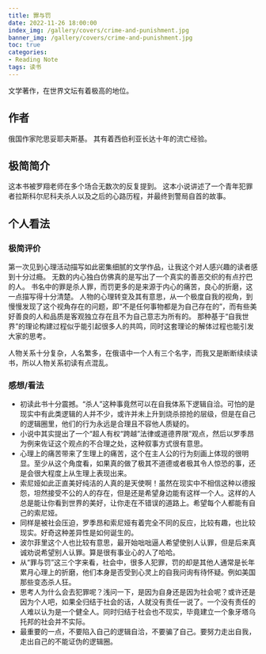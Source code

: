 ```yaml
---
title: 罪与罚
date: 2022-11-26 18:00:00
index_img: /gallery/covers/crime-and-punishment.jpg
banner_img: /gallery/covers/crime-and-punishment.jpg
toc: true
categories:
- Reading Note
tags: 读书
---
```


文学著作，在世界文坛有着极高的地位。

<!-- more -->

## 作者

俄国作家陀思妥耶夫斯基。
其有着西伯利亚长达十年的流亡经验。

## 极简简介

这本书被罗翔老师在多个场合无数次的反复提到。
这本小说讲述了一个青年犯罪者拉斯科尔尼科夫杀人以及之后的心路历程，并最终到警局自首的故事。

## 个人看法

### 极简评价

第一次见到心理活动描写如此密集细腻的文学作品，让我这个对人感兴趣的读者感到十分过瘾。
无数的内心独白仿佛真的是写出了一个真实的善恶交织的有点拧巴的人。
书名中的罪是杀人罪，而罚更多的是来源于内心的痛苦，良心的折磨，这一点描写得十分清楚。
人物的心理转变及其有意思，从一个极度自我的视角，到慢慢发现了这个视角存在的问题，即“不是任何事物都是为自己存在的”，而有些美好善良的人和品质是客观独立存在且不为自己意志为所有的。
那种基于“自我世界”的理论构建过程似乎能引起很多人的共鸣，同时这套理论的解体过程也能引发大家的思考。

人物关系十分复杂，人名繁多，在俄语中一个人有三个名字，而我又是断断续续读书，所以人物关系初读有点混乱。

### 感想/看法

- 初读此书十分震撼。“杀人”这种事竟然可以在自我体系下逻辑自洽。可怕的是现实中有此类逻辑的人并不少，或许并未上升到烧杀掠抢的层级，但是在自己的逻辑圈里，他们的行为永远是合理且不容他人质疑的。
- 小说中其实提出了一个“超人有权“跨越”法律或道德界限”观点，然后以罗季昂为例来佐证这个观点的不合理之处，这种叙事方式很有意思。
- 心理上的痛苦带来了生理上的痛苦，这个在主人公的行为刻画上体现的很明显。至少从这个角度看，如果真的做了极其不道德或者极其令人惊恐的事，还是会很大程度上从生理上表现出来。
- 索尼娅如此正直美好纯洁的人真的是天使啊！虽然在现实中不相信这种以德报怨，坦然接受不公的人的存在，但是还是希望身边能有这样一个人。这样的人总是能让你看到世界的美好，让你走在不错误的道路上。希望每个人都能有自己的索尼娅。
- 同样是被社会压迫，罗季昂和索尼娅有着完全不同的反应，比较有趣，也比较现实。好奇这种差异性是如何诞生的。
- 波尔菲里这个人也比较有意思，最开始咄咄逼人希望使别人认罪，但是后来真诚劝说希望别人认罪。算是很有事业心的人了哈哈。
- 从“罪与罚”这三个字来看，社会中，很多人犯罪，罚的却是其他人通常是长年累月心理上的折磨，他们本身是否受到心灵上的自我问询有待怀疑。例如美国那些变态杀人狂。
- 思考人为什么会去犯罪呢？浅问一下，是因为自身还是因为社会呢？或许还是因为个人吧，如果全归结于社会的话，人就没有责任一说了。一个没有责任的人难以认为是一个健全人。同时归结于社会也不现实，毕竟建立一个象牙塔乌托邦的社会并不实际。
- 最重要的一点，不要陷入自己的逻辑自洽，不要骗了自己。要努力走出自我，走出自己的不能证伪的逻辑圈。
